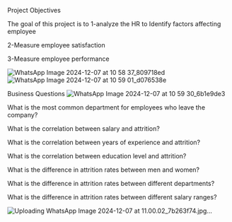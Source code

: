 Project Objectives

The goal of this project is to
1-analyze the HR to Identify factors affecting employee

2-Measure employee satisfaction

3-Measure employee performance

![WhatsApp Image 2024-12-07 at 10 58 37_809718ed](https://github.com/user-attachments/assets/8e0cc3bc-19a5-43fa-87c3-2b1f91f73839)
![WhatsApp Image 2024-12-07 at 10 59 01_d076538e](https://github.com/user-attachments/assets/bf05f461-8a94-42db-8cfd-9ce505be8b60)

Business Questions
![WhatsApp Image 2024-12-07 at 10 59 30_6b1e9de3](https://github.com/user-attachments/assets/2a94ed3c-04a5-48ec-b70c-9794c0dd833e)


What is the most common department for employees who leave the company?

What is the correlation between salary and attrition?

What is the correlation between years of experience and attrition?

What is the correlation between education level and attrition?

What is the difference in attrition rates between men and women?

What is the difference in attrition rates between different departments?

What is the difference in attrition rates between different salary ranges?

![Uploading WhatsApp Image 2024-12-07 at 11.00.02_7b263f74.jpg…]()

